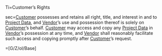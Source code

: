 Ti=Customer’s Rights

sec=<a href='#Def.Customer.sec' class='definedterm'>Customer</a> possesses and retains all right, title, and interest in and to <a href='#Def.Project_Data.sec' class='definedterm'>Project Data</a>, and <a href='#Def.Vendor.sec' class='definedterm'>Vendor</a>’s use and possession thereof is solely on <a href='#Def.Customer.sec' class='definedterm'>Customer</a>’s behalf. <a href='#Def.Customer.sec' class='definedterm'>Customer</a> may access and copy any <a href='#Def.Project_Data.sec' class='definedterm'>Project Data</a> in <a href='#Def.Vendor.sec' class='definedterm'>Vendor</a>’s possession at any time, and <a href='#Def.Vendor.sec' class='definedterm'>Vendor</a> shall reasonably facilitate such access and copying promptly after <a href='#Def.Customer.sec' class='definedterm'>Customer</a>’s request.

=[G/Z/ol/Base]
